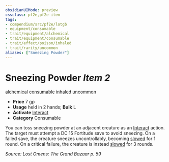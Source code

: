 ```yaml
---
obsidianUIMode: preview
cssclass: pf2e,pf2e-item
tags:
- compendium/src/pf2e/lotgb
- equipment/consumable
- trait/equipment/alchemical
- trait/equipment/consumable
- trait/effect/poison/inhaled
- trait/rarity/uncommon
aliases: ["Sneezing Powder"]
---
```

# Sneezing Powder *Item 2*  
[alchemical](alchemical.md)  [consumable](consumable.md)  [inhaled](inhaled.md)  [uncommon](uncommon.md)  

- **Price** 7 gp
- **Usage** held in 2 hands; **Bulk** L
- **Activate** [Interact](interact.md)
- **Category** Consumable

You can toss sneezing powder at an adjacent creature as an [Interact](interact.md) action. The target must attempt a DC 15 Fortitude save to avoid sneezing. On a failed save, the creature sneezes uncontrollably, becoming [slowed](conditions.md#Slowed) for 1 round. On a critical failure, the creature is instead [slowed](conditions.md#Slowed) for 3 rounds.

*Source: Lost Omens: The Grand Bazaar p. 59*
